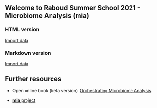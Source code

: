 ## Welcome to Raboud Summer School 2021 - Microbiome Analysis (mia)

### HTML version

[Import data](import.nb.html)


### Markdown version

[Import data](import.html)



## Further resources

 * Open online book (beta version):
   [Orchestrating Microbiome Analysis](microbiome.github.io/OMA).

 * [**mia** project](microbiome.github.io)


